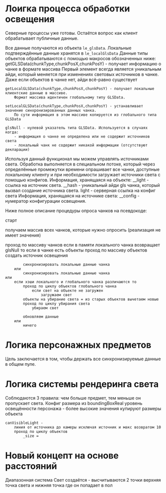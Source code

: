 
# Лоигка процесса обработки освещения

Северные процессы уже готовы. Остаётся вопрос как клиент обрабатывает публичные данные.

Все данные получаются из объекта `le_glsData`. Локальные подтверждённые данные хранятся в `le_localGlsData`
Данные типы объектов обрабатываются с помощью макросов обозначенных ниже:
	getGLSData(chunkType,chunkPosX,chunkPosY) - получает информацию о чанке в формате массива
		Первый элемент всегда является уникальным айди, который меняется при изменениях световых источников
		в чанке. Даже если объектов в чанке нет, айди всё-равно существует
		
	getLocalGLSData(chunkType,chunkPosX,chunkPosY) - получает локальные клиентские данные в массиве. 
		Формат массива идентичен глобальному типу GLSData.
		
	setLocalGLSData(chunkType,chunkPosX,chunkPosY) - устанавливает значение синхронизированных данных чанка.
		По сути информация в этом массиве копируется из глобального типа GLSData
		
	glsNull - нулевой указатель типа GLSData. Используется в случаях когда:
		- информация о чанке не определена или не содержит источников света
		- локальный чанк не содержит никакой информации (отсутствуют декларации)
		
Используя данный функционал мы можем управлять источниками света. Обработка выполняется в специальном
потоке, который через определённые промежутки времени опрашивает все чанки, доступные локальному клиенту и
при необходимости загружает источники света с помощью конфигов. 
Информация, хранящаяся на объекте:
	__light - ссылка на источник света.
	__hash - уникальный айди gls чанка, который вызвал создание источника света.
	light - серверная ссылка на конфиг света
Информация, хранящаяся на источнике света:
	__config - нумератор конфигурации освещения.
	
Ниже полное описание процедуры опроса чанков на псевдокоде:

старт

получаем массив всех чанков, которые нужно опросить (реализация не имеет значения)

проход по массиву чанков
	если в памяти локального чанка возвращает glsNull то
		если в чанке есть объекты
			проход по массиву объектов
				создать источник освещения
			
			синхронизировать локальные данные чанка
		или
			синхронизировать локальные данные чанка
	или
		если хэши локального и глобального чанка различаются то
			проход по циклу объектов глобального чанка
			 	если свет на объекте не загружен
					загружаем свет
			объекты на убирание света = из старых объектов вычетаем новые 
			проход по циклу убирания света
				убираем свет 
			
			обновляем данные
		или
			ничего
		
	
# Логика персонажных предметов

Цель заключается в том, чтобы держать все синхронизируемые данные в общем пуле.


# Логика системы рендеринга света
Соблюдаются 3 правила: 
	чем больше предмет, тем меньше он пропускает света. Конфиг размера из boundingBoxReal
	уровень освещённости персонажа - более высокие значения купируют размеры объекта
	
	canVisibleLight - 
		линия от источника до камеры исключая источник и макс возвратом 10
		проход по циклу объектов
			_size = 
			
			
			
# Новый концепт на основе расстояний

Диапазонная система
Свет создаётся - 
высчитываются 2 точки верхняя точка света и нижняя точка где он попадает в пол


